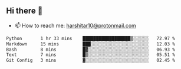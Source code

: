 ## Hi there 👋
- 📫 How to reach me: harshitar10@protonmail.com  
<!--START_SECTION:waka-->

```txt
Python       1 hr 33 mins    ██████████████████▒░░░░░░   72.97 %
Markdown     15 mins         ███░░░░░░░░░░░░░░░░░░░░░░   12.03 %
Bash         8 mins          █▓░░░░░░░░░░░░░░░░░░░░░░░   06.93 %
Text         7 mins          █▒░░░░░░░░░░░░░░░░░░░░░░░   05.51 %
Git Config   3 mins          ▓░░░░░░░░░░░░░░░░░░░░░░░░   02.45 %
```

<!--END_SECTION:waka-->

<!--
**hharshitarora/hharshitarora** is a ✨ _special_ ✨ repository because its `README.md` (this file) appears on your GitHub profile.

Here are some ideas to get you started:

- 🔭 I’m currently working on ...
- 🌱 I’m currently learning ...
- 👯 I’m looking to collaborate on ...
- 🤔 I’m looking for help with ...
- 💬 Ask me about ...
- 📫 How to reach me: ...
- 😄 Pronouns: ...
- ⚡ Fun fact: ...
-->
